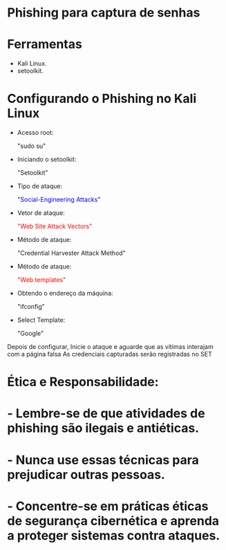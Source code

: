 # Phishing para captura de senhas



# Ferramentas
* Kali Linux.
* setoolkit.

# Configurando o Phishing no Kali Linux
* Acesso root: <p style="color📘;">"sudo su"</p>
* Iniciando o setoolkit: <p style="color📘;">"Setoolkit"</p>
* Tipo de ataque: <p style="color:blue;">"Social-Engineering Attacks"</p>
* Vetor de ataque: <p style="color:red;">"Web Site Attack Vectors"</p>
* Método de ataque: <p style="color📘;">"Credential Harvester Attack Method"</p>
* Método de ataque: <P style="color:red;">"Web templates"</p>
* Obtendo o endereço da máquina: <p style="color blue;">"ifconfig"</p>
* Select Template: <p style="color📘;">"Google"</p>

 Depois de configurar, Inicie o ataque e aguarde que as vítimas interajam com a página falsa
 As credenciais capturadas serão registradas no SET

# Ética e Responsabilidade:
# - Lembre-se de que atividades de phishing são ilegais e antiéticas.
# - Nunca use essas técnicas para prejudicar outras pessoas.
# - Concentre-se em práticas éticas de segurança cibernética e aprenda a proteger sistemas contra ataques.
